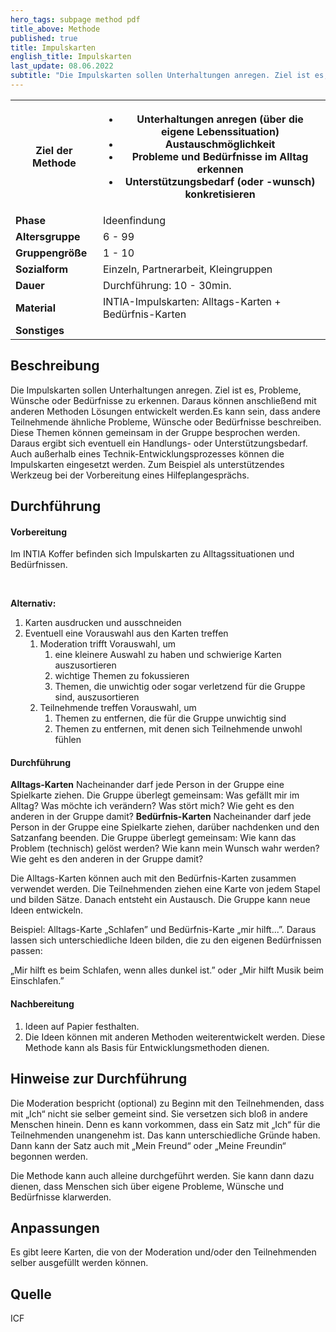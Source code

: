 ```yaml
---
hero_tags: subpage method pdf
title_above: Methode
published: true
title: Impulskarten
english_title: Impulskarten
last_update: 08.06.2022
subtitle: "Die Impulskarten sollen Unterhaltungen anregen. Ziel ist es, Probleme, Wünsche oder Bedürfnisse zu erkennen. Daraus können anschließend mit anderen Methoden Lösungen entwickelt werden. Es kann sein, andere Teilnehmende ähnliche Probleme, Wünsche oder Bedürfnisse beschreiben. Diese Themen können gemeinsam in der Gruppe besprochen werden. Daraus ergibt sich eventuell ein Handlungs- oder Unterstützungsbedarf. Auch außerhalb eines Technik-Entwicklungsprozesses können die Impulskarten eingesetzt werden. Zum Beispiel als unterstützendes Werkzeug bei der Vorbereitung eines Hilfeplangesprächs."
---
```


<table class="tb">
    <tr>
        <th><strong>Ziel der Methode</strong></th>
        <th>

- Unterhaltungen anregen (über die eigene Lebenssituation)
- Austauschmöglichkeit
- Probleme und Bedürfnisse im Alltag erkennen
- Unterstützungsbedarf (oder -wunsch) konkretisieren

</th>
    </tr>
    <tr>
      <td><strong>Phase</strong></td>
      <td>Ideenfindung </td>
    </tr>
    <tr>
      <td><strong>Altersgruppe</strong></td>
      <td>6 - 99</td>
    </tr>
    <tr>
      <td><strong>Gruppengröße</strong></td>
      <td>1 - 10</td>
    </tr>
    <tr>
      <td><strong>Sozialform</strong></td>
      <td>Einzeln, Partnerarbeit, Kleingruppen</td>
    </tr>
    <tr>
      <td><strong>Dauer</strong></td>
      <td>
      Durchführung: 10 - 30min.<br>
      </td>
    </tr>
    <tr>
      <td><strong>Material</strong></td>
      <td>INTIA-Impulskarten: Alltags-Karten + Bedürfnis-Karten</td>
    </tr>
    <tr>
      <td><strong>Sonstiges</strong></td>
      <td>
</td>
</tr>
</table>

## Beschreibung

Die Impulskarten sollen Unterhaltungen anregen. Ziel ist es, Probleme, Wünsche oder Bedürfnisse zu erkennen. Daraus können anschließend mit anderen Methoden Lösungen entwickelt werden.Es kann sein, dass andere Teilnehmende ähnliche Probleme, Wünsche oder Bedürfnisse beschreiben. Diese Themen können gemeinsam in der Gruppe besprochen werden. Daraus ergibt sich eventuell ein Handlungs- oder Unterstützungsbedarf. Auch außerhalb eines Technik-Entwicklungsprozesses können die Impulskarten eingesetzt werden. Zum Beispiel als unterstützendes Werkzeug bei der Vorbereitung eines Hilfeplangesprächs.

## Durchführung

#### Vorbereitung

Im INTIA Koffer befinden sich Impulskarten zu Alltagssituationen und Bedürfnissen.

<br>

**Alternativ:**

1. Karten ausdrucken und ausschneiden
2. Eventuell eine Vorauswahl aus den Karten treffen
   1. Moderation trifft Vorauswahl, um
      1. eine kleinere Auswahl zu haben und schwierige Karten auszusortieren
      2. wichtige Themen zu fokussieren
      3. Themen, die unwichtig oder sogar verletzend für die Gruppe sind, auszusortieren
   2. Teilnehmende treffen Vorauswahl, um
      1. Themen zu entfernen, die für die Gruppe unwichtig sind
      2. Themen zu entfernen, mit denen sich Teilnehmende unwohl fühlen

#### Durchführung

**Alltags-Karten**
Nacheinander darf jede Person in der Gruppe eine Spielkarte ziehen. Die Gruppe überlegt gemeinsam: Was gefällt mir im Alltag? Was möchte ich verändern? Was stört mich? Wie geht es den anderen in der Gruppe damit?
**Bedürfnis-Karten**
Nacheinander darf jede Person in der Gruppe eine Spielkarte ziehen, darüber nachdenken und den Satzanfang beenden. Die Gruppe überlegt gemeinsam: Wie kann das Problem (technisch) gelöst werden? Wie kann mein Wunsch wahr werden? Wie geht es den anderen in der Gruppe damit?

Die Alltags-Karten können auch mit den Bedürfnis-Karten zusammen verwendet werden. Die Teilnehmenden ziehen eine Karte von jedem Stapel und bilden Sätze. Danach entsteht ein Austausch. Die Gruppe kann neue Ideen entwickeln.

Beispiel: Alltags-Karte „Schlafen” und Bedürfnis-Karte „mir hilft...”. Daraus lassen sich unterschiedliche Ideen bilden, die zu den eigenen Bedürfnissen passen:

„Mir hilft es beim Schlafen, wenn alles dunkel ist.” oder „Mir hilft Musik beim Einschlafen.”

#### Nachbereitung

1. Ideen auf Papier festhalten.
2. Die Ideen können mit anderen Methoden weiterentwickelt werden.
   Diese Methode kann als Basis für Entwicklungsmethoden dienen.

## Hinweise zur Durchführung

Die Moderation bespricht (optional) zu Beginn mit den Teilnehmenden, dass mit „Ich“ nicht sie selber gemeint sind. Sie versetzen sich bloß in andere Menschen hinein. Denn es kann vorkommen, dass ein Satz mit „Ich“ für die Teilnehmenden unangenehm ist. Das kann unterschiedliche Gründe haben. Dann kann der Satz auch mit „Mein Freund“ oder „Meine Freundin“ begonnen werden.

Die Methode kann auch alleine durchgeführt werden. Sie kann dann dazu dienen, dass Menschen sich über eigene Probleme, Wünsche und Bedürfnisse klarwerden.

## Anpassungen

Es gibt leere Karten, die von der Moderation und/oder den Teilnehmenden selber ausgefüllt werden können.

## Quelle

ICF
